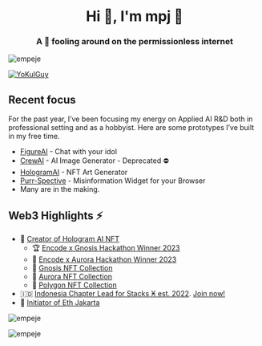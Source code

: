 <h1 align="center">Hi 👋, I'm mpj 🦝</h1>
<h3 align="center">A 🦝 fooling around on the permissionless internet</h3>

<p align="left"> <img src="https://komarev.com/ghpvc/?username=empeje&label=Profile%20views&color=0e75b6&style=flat" alt="empeje" /> </p>
<p align="left"> <a href="https://twitter.com/YoKulGuy" target="blank"><img src="https://img.shields.io/twitter/follow/YoKulGuy?logo=twitter&style=for-the-badge" alt="YoKulGuy" /></a> </p>

## Recent focus

For the past year, I’ve been focusing my energy on Applied AI R&D both in professional setting and as a hobbyist. Here are some prototypes I’ve built in my free time.
- [FigureAI](https://figureai.andalas.co) - Chat with your idol
- [CrewAI](https://crew-ai.fly.dev) - AI Image Generator - Deprecated ⛔️
- [HologramAI](http://tryhologram.art) - NFT Art Generator
- [Purr-Spective](https://chromewebstore.google.com/detail/purrspective/iapjmbmobcahmeebddonncajaeciefdf?hl=nl) - Misinformation Widget for your Browser
- Many are in the making. 


## Web3 Highlights ⚡️

- 🎨 [Creator of Hologram AI NFT](https://tryhologram.art/)
    - 🏆 [Encode x Gnosis Hackathon Winner 2023](https://medium.com/encode-club/encode-x-gnosis-hackathon-prizewinners-and-summary-c8e834aea325)
    - 🥇 [Encode x Aurora Hackathon Winner 2023](https://medium.com/encode-club/encode-x-aurora-hackathon-prizewinners-and-summary-8c2dff465a75)
    - 🦉 [Gnosis NFT Collection](https://niftyfair.io/gc/collection/0x45632949a5b0e576914232b2908f84d5c5ef005c/)
    - 🌌 [Aurora NFT Collection](https://tofunft.com/discover/items?contracts=85949&network=1313161554)
    - 🧬 [Polygon NFT Collection](https://opensea.io/collection/hologram-art)
- 🇮🇩 [Indonesia Chapter Lead for Stacks Ӿ est. 2022](https://twitter.com/StacksOrg/status/1647374496620314629?s=20). [Join now!](https://t.me/stacksindonesia)
- 💎 [Initiator of Eth Jakarta](https://t.me/ethjkt)

<p><img align="center" src="https://github-readme-stats.vercel.app/api/top-langs?username=empeje&show_icons=true&locale=en&layout=compact" alt="empeje" /></p>
<p><img align="center" src="https://github-readme-stats.vercel.app/api?username=empeje&show_icons=true&locale=en" alt="empeje" /></p>
